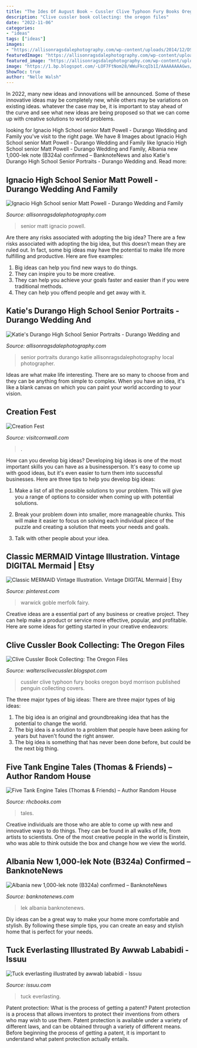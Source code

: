 ```yaml
---
title: "The Ides Of August Book ~ Cussler Clive Typhoon Fury Books Oregon Boyd Morrison Published Penguin Collecting Covers"
description: "Clive cussler book collecting: the oregon files"
date: "2022-11-06"
categories:
- "ideas"
tags: ["ideas"]
images:
- "https://allisonragsdalephotography.com/wp-content/uploads/2014/12/DSC5251.jpg"
featuredImage: "https://allisonragsdalephotography.com/wp-content/uploads/2014/12/DSC5251.jpg"
featured_image: "https://allisonragsdalephotography.com/wp-content/uploads/2014/12/DSC5251.jpg"
image: "https://1.bp.blogspot.com/-LOF7FtNom28/WWuFkcqIb1I/AAAAAAAAGws/SNfDYt8UAEMRGZLTgOqppSluKJ1ZVaY1wCEwYBhgL/s1600/typhoon.jpg"
ShowToc: true
author: "Nelle Walsh"
---
```



In 2022, many new ideas and innovations will be announced. Some of these innovative ideas may be completely new, while others may be variations on existing ideas. whatever the case may be, it is important to stay ahead of the curve and see what new ideas are being proposed so that we can come up with creative solutions to world problems.

	

		
looking for Ignacio High School senior Matt Powell - Durango Wedding and Family you've visit to the right page. We have 8 Images about Ignacio High School senior Matt Powell - Durango Wedding and Family like Ignacio High School senior Matt Powell - Durango Wedding and Family, Albania new 1,000-lek note (B324a) confirmed – BanknoteNews and also Katie&#039;s Durango High School Senior Portraits - Durango Wedding and. Read more:
		
    
## Ignacio High School Senior Matt Powell - Durango Wedding And Family

<img loading=lazy src="https://allisonragsdalephotography.com/wp-content/uploads/2015/12/DSC0124.jpg" onerror="this.onerror=null;this.src='https://tse4.mm.bing.net/th?id=OIP.tYcvgn7hSCC9IaizNWokWAHaLG&amp;pid=15.1';" alt="Ignacio High School senior Matt Powell - Durango Wedding and Family">

_Source: allisonragsdalephotography.com_

>senior matt ignacio powell. 

	

Are there any risks associated with adopting the big idea?
There are a few risks associated with adopting the big idea, but this doesn’t mean they are ruled out. In fact, some big ideas may have the potential to make life more fulfilling and productive. Here are five examples: 
1. Big ideas can help you find new ways to do things.
2. They can inspire you to be more creative.
3. They can help you achieve your goals faster and easier than if you were traditional methods.
4. They can help you offend people and get away with it.

    
## Katie&#039;s Durango High School Senior Portraits - Durango Wedding And

<img loading=lazy src="https://allisonragsdalephotography.com/wp-content/uploads/2014/12/DSC5251.jpg" onerror="this.onerror=null;this.src='https://tse4.mm.bing.net/th?id=OIP.bIr2MsEAXcm8PBziqHF3KAHaLI&amp;pid=15.1';" alt="Katie&#039;s Durango High School Senior Portraits - Durango Wedding and">

_Source: allisonragsdalephotography.com_

>senior portraits durango katie allisonragsdalephotography local photographer. 

	

Ideas are what make life interesting. There are so many to choose from and they can be anything from simple to complex. When you have an idea, it's like a blank canvas on which you can paint your world according to your vision.

    
## Creation Fest

<img loading=lazy src="https://www.visitcornwall.com/sites/default/files/product_image/creationfest2_highres.jpg" onerror="this.onerror=null;this.src='https://tse2.mm.bing.net/th?id=OIP.Lho0PsUi8VriXU_r-kkMYQHaEJ&amp;pid=15.1';" alt="Creation Fest">

_Source: visitcornwall.com_

>. 

	

How can you develop big ideas?
Developing big ideas is one of the most important skills you can have as a businessperson. It's easy to come up with good ideas, but it's even easier to turn them into successful businesses. Here are three tips to help you develop big ideas:
1. Make a list of all the possible solutions to your problem. This will give you a range of options to consider when coming up with potential solutions.

2. Break your problem down into smaller, more manageable chunks. This will make it easier to focus on solving each individual piece of the puzzle and creating a solution that meets your needs and goals.

3. Talk with other people about your idea.

    
## Classic MERMAID Vintage Illustration. Vintage DIGITAL Mermaid | Etsy

<img loading=lazy src="https://i.pinimg.com/736x/18/9a/53/189a53962b8ec93973de291324edf63c.jpg" onerror="this.onerror=null;this.src='https://tse3.mm.bing.net/th?id=OIP.wCAdxCAd1u_j3cgqPT7E5gHaMC&amp;pid=15.1';" alt="Classic MERMAID Vintage Illustration. Vintage DIGITAL Mermaid | Etsy">

_Source: pinterest.com_

>warwick goble merfolk fairy. 

	

Creative ideas are a essential part of any business or creative project. They can help make a product or service more effective, popular, and profitable. Here are some ideas for getting started in your creative endeavors:

    
## Clive Cussler Book Collecting: The Oregon Files

<img loading=lazy src="https://1.bp.blogspot.com/-LOF7FtNom28/WWuFkcqIb1I/AAAAAAAAGws/SNfDYt8UAEMRGZLTgOqppSluKJ1ZVaY1wCEwYBhgL/s1600/typhoon.jpg" onerror="this.onerror=null;this.src='https://tse1.mm.bing.net/th?id=OIP.qEhDkIc-g9Jr2mPK1sqTKAHaLV&amp;pid=15.1';" alt="Clive Cussler Book Collecting: The Oregon Files">

_Source: waltersclivecussler.blogspot.com_

>cussler clive typhoon fury books oregon boyd morrison published penguin collecting covers. 

	

The three major types of big ideas:
There are three major types of big ideas: 
1. The big idea is an original and groundbreaking idea that has the potential to change the world. 
2. The big idea is a solution to a problem that people have been asking for years but haven't found the right answer. 
3. The big idea is something that has never been done before, but could be the next big thing.

    
## Five Tank Engine Tales (Thomas &amp; Friends) – Author Random House

<img loading=lazy src="https://insight.randomhouse.com/fullpage.do?pContentType=JPG&amp;pName=fullpage&amp;pISBN=9780385384964&amp;pPageID=21" onerror="this.onerror=null;this.src='https://tse3.mm.bing.net/th?id=OIP.0M9MZjX4ZKH6tbuEhvatLwHaLJ&amp;pid=15.1';" alt="Five Tank Engine Tales (Thomas &amp; Friends) – Author Random House">

_Source: rhcbooks.com_

>tales. 

	

Creative individuals are those who are able to come up with new and innovative ways to do things. They can be found in all walks of life, from artists to scientists. One of the most creative people in the world is Einstein, who was able to think outside the box and change how we view the world.

    
## Albania New 1,000-lek Note (B324a) Confirmed – BanknoteNews

<img loading=lazy src="https://banknotenews.com/wp-content/uploads/2021/07/Albania_BES_1000_leke_2019.00.00_B324a_PNL_GB_8155777_r.jpg" onerror="this.onerror=null;this.src='https://tse1.mm.bing.net/th?id=OIP.KxKJ5bM3lq3tAo-KOgVGXQHaDp&amp;pid=15.1';" alt="Albania new 1,000-lek note (B324a) confirmed – BanknoteNews">

_Source: banknotenews.com_

>lek albania banknotenews. 

	

Diy ideas can be a great way to make your home more comfortable and stylish. By following these simple tips, you can create an easy and stylish home that is perfect for your needs.

    
## Tuck Everlasting Illustrated By Awwab Lababidi - Issuu

<img loading=lazy src="https://image.isu.pub/170123153536-b5e518a39689d0f191ebb74aa52b217d/jpg/page_1.jpg" onerror="this.onerror=null;this.src='https://tse3.mm.bing.net/th?id=OIP.s7EZ5zEnbzfpMjI0aEchRQHaMP&amp;pid=15.1';" alt="Tuck everlasting illustrated by awwab lababidi - Issuu">

_Source: issuu.com_

>tuck everlasting. 

	

Patent protection: What is the process of getting a patent?
Patent protection is a process that allows inventors to protect their inventions from others who may wish to use them. Patent protection is available under a variety of different laws, and can be obtained through a variety of different means. Before beginning the process of getting a patent, it is important to understand what patent protection actually entails.

